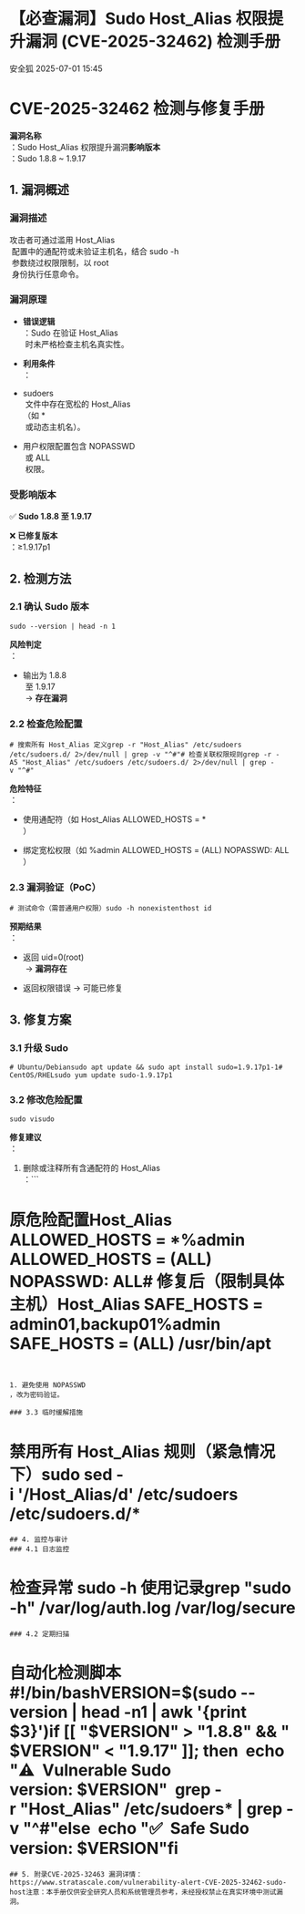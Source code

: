 #  【必查漏洞】Sudo Host_Alias 权限提升漏洞 (CVE-2025-32462) 检测手册  
 安全狐   2025-07-01 15:45  
  
# CVE-2025-32462 检测与修复手册  
  
**漏洞名称**  
：Sudo Host_Alias 权限提升漏洞**影响版本**  
：Sudo 1.8.8 ~ 1.9.17  
## 1. 漏洞概述  
### 漏洞描述  
  
攻击者可通过滥用 Host_Alias  
 配置中的通配符或未验证主机名，结合 sudo -h  
 参数绕过权限限制，以 root  
 身份执行任意命令。  
### 漏洞原理  
- **错误逻辑**  
：Sudo 在验证 Host_Alias  
 时未严格检查主机名真实性。  
  
- **利用条件**  
：  
  
- sudoers  
 文件中存在宽松的 Host_Alias  
（如 *  
 或动态主机名）。  
  
- 用户权限配置包含 NOPASSWD  
 或 ALL  
 权限。  
  
### 受影响版本  
  
✅ **Sudo 1.8.8 至 1.9.17**  
  
❌ **已修复版本**  
：≥1.9.17p1  
## 2. 检测方法  
### 2.1 确认 Sudo 版本  
```
sudo --version | head -n 1
```  
  
**风险判定**  
：  
- 输出为 1.8.8  
 至 1.9.17  
 → **存在漏洞**  
  
### 2.2 检查危险配置  
```
# 搜索所有 Host_Alias 定义grep -r "Host_Alias" /etc/sudoers /etc/sudoers.d/ 2>/dev/null | grep -v "^#"# 检查关联权限规则grep -r -A5 "Host_Alias" /etc/sudoers /etc/sudoers.d/ 2>/dev/null | grep -v "^#"
```  
  
**危险特征**  
：  
- 使用通配符（如 Host_Alias ALLOWED_HOSTS = *  
）  
  
- 绑定宽松权限（如 %admin ALLOWED_HOSTS = (ALL) NOPASSWD: ALL  
）  
  
### 2.3 漏洞验证（PoC）  
```
# 测试命令（需普通用户权限）sudo -h nonexistenthost id
```  
  
**预期结果**  
：  
- 返回 uid=0(root)  
 → **漏洞存在**  
  
- 返回权限错误 → 可能已修复  
  
## 3. 修复方案  
### 3.1 升级 Sudo  
```
# Ubuntu/Debiansudo apt update && sudo apt install sudo=1.9.17p1-1# CentOS/RHELsudo yum update sudo-1.9.17p1
```  
### 3.2 修改危险配置  
```
sudo visudo
```  
  
**修复建议**  
：  
1. 删除或注释所有含通配符的 Host_Alias  
：```
# 原危险配置Host_Alias ALLOWED_HOSTS = *%admin ALLOWED_HOSTS = (ALL) NOPASSWD: ALL# 修复后（限制具体主机）Host_Alias SAFE_HOSTS = admin01,backup01%admin SAFE_HOSTS = (ALL) /usr/bin/apt
```  
  
  
1. 避免使用 NOPASSWD  
，改为密码验证。  
  
### 3.3 临时缓解措施  
```
# 禁用所有 Host_Alias 规则（紧急情况下）sudo sed -i '/Host_Alias/d' /etc/sudoers /etc/sudoers.d/*
```  
## 4. 监控与审计  
### 4.1 日志监控  
```
# 检查异常 sudo -h 使用记录grep "sudo -h" /var/log/auth.log /var/log/secure
```  
### 4.2 定期扫描  
```
# 自动化检测脚本#!/bin/bashVERSION=$(sudo --version | head -n1 | awk '{print $3}')if [[ "$VERSION" > "1.8.8" && "$VERSION" < "1.9.17" ]]; then  echo "⚠️  Vulnerable Sudo version: $VERSION"  grep -r "Host_Alias" /etc/sudoers* | grep -v "^#"else  echo "✅  Safe Sudo version: $VERSION"fi
```  
## 5. 附录CVE-2025-32463 漏洞详情：https://www.stratascale.com/vulnerability-alert-CVE-2025-32462-sudo-host注意：本手册仅供安全研究人员和系统管理员参考，未经授权禁止在真实环境中测试漏洞。  
  
  
